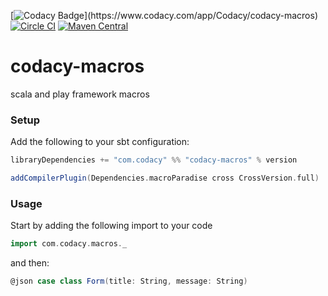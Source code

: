 [![Codacy Badge](https://api.codacy.com/project/badge/grade/???)](https://www.codacy.com/app/Codacy/codacy-macros)
[![Circle CI](https://circleci.com/gh/codacy/codacy-macros.svg?style=shield&circle-token=:circle-token)](https://circleci.com/gh/codacy/codacy-macros)
[![Maven Central](https://maven-badges.herokuapp.com/maven-central/com.codacy/codacy-macros_2.11/badge.svg)](https://maven-badges.herokuapp.com/maven-central/com.codacy/codacy-macros_2.11)

# codacy-macros
scala and play framework macros

### Setup
Add the following to your sbt configuration:

```scala
libraryDependencies += "com.codacy" %% "codacy-macros" % version
```
```scala
addCompilerPlugin(Dependencies.macroParadise cross CrossVersion.full)
```

### Usage
Start by adding the following import to your code
```scala
import com.codacy.macros._
````
and then:
```scala
@json case class Form(title: String, message: String)
```


